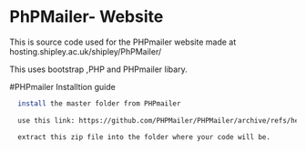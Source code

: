 
# PhPMailer- Website

This is source code used for the PHPmailer website made at hosting.shipley.ac.uk/shipley/PhPMailer/

This uses bootstrap ,PHP and PHPmailer libary.

#PHPmailer Installtion guide 



```bash
  install the master folder from PHPmailer 
  
  use this link: https://github.com/PHPMailer/PHPMailer/archive/refs/heads/master.zip

  extract this zip file into the folder where your code will be. 

```
    
